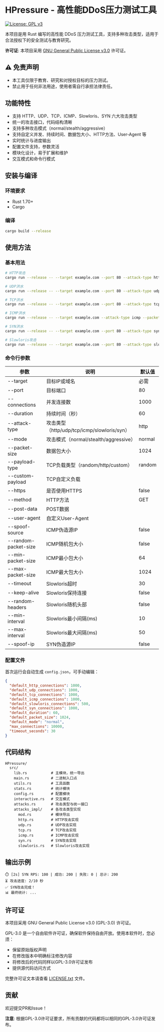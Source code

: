 # HPressure - 高性能DDoS压力测试工具

[![License: GPL v3](https://img.shields.io/badge/License-GPLv3-blue.svg)](https://www.gnu.org/licenses/gpl-3.0)

本项目是用 Rust 编写的高性能 DDoS 压力测试工具，支持多种攻击类型，适用于合法授权下的安全测试与教育研究。

**许可证**: 本项目采用 [GNU General Public License v3.0](LICENSE.txt) 许可证。

## ⚠️ 免责声明
- 本工具仅限于教育、研究和对授权目标的压力测试。
- 禁止用于任何非法用途，使用者需自行承担法律责任。

## 功能特性
- 支持 HTTP、UDP、TCP、ICMP、Slowloris、SYN 六大攻击类型
- 统一的攻击接口，代码结构清晰
- 支持多种攻击模式（normal/stealth/aggressive）
- 支持自定义并发、持续时间、数据包大小、HTTP方法、User-Agent 等
- 实时统计与进度输出
- 配置文件支持，参数灵活
- 模块化设计，易于扩展和维护
- 交互模式和命令行模式

## 安装与编译

### 环境要求
- Rust 1.70+
- Cargo

### 编译
```bash
cargo build --release
```

## 使用方法

### 基本用法
```bash
# HTTP攻击
cargo run --release -- --target example.com --port 80 --attack-type http --connections 1000 --duration 60

# UDP洪水
cargo run --release -- --target example.com --port 80 --attack-type udp --packet-size 2048

# TCP洪水
cargo run --release -- --target example.com --port 80 --attack-type tcp --packet-size 2048 --payload-type random

# ICMP洪水
cargo run --release -- --target example.com --attack-type icmp --packet-size 1024

# SYN洪水
cargo run --release -- --target example.com --port 80 --attack-type syn --packet-size 1024

# Slowloris攻击
cargo run --release -- --target example.com --port 80 --attack-type slowloris
```

### 命令行参数
| 参数 | 说明 | 默认值 |
|------|------|--------|
| --target | 目标IP或域名 | 必需 |
| --port | 目标端口 | 80 |
| --connections | 并发连接数 | 1000 |
| --duration | 持续时间（秒） | 60 |
| --attack-type | 攻击类型（http/udp/tcp/icmp/slowloris/syn） | http |
| --mode | 攻击模式（normal/stealth/aggressive） | normal |
| --packet-size | 数据包大小 | 1024 |
| --payload-type | TCP负载类型（random/http/custom） | random |
| --custom-payload | TCP自定义负载 |  |
| --https | 是否使用HTTPS | false |
| --method | HTTP方法 | GET |
| --post-data | POST数据 |  |
| --user-agent | 自定义User-Agent |  |
| --spoof-source | ICMP伪造源IP | false |
| --random-packet-size | ICMP随机包大小 | false |
| --min-packet-size | ICMP最小包大小 | 64 |
| --max-packet-size | ICMP最大包大小 | 1024 |
| --timeout | Slowloris超时 | 30 |
| --keep-alive | Slowloris保持连接 | false |
| --random-headers | Slowloris随机头部 | false |
| --min-interval | Slowloris最小间隔(ms) | 10 |
| --max-interval | Slowloris最大间隔(ms) | 50 |
| --spoof-ip | SYN伪造源IP | false |

### 配置文件
首次运行会自动生成 `config.json`，可手动编辑：
```json
{
  "default_http_connections": 1000,
  "default_udp_connections": 1000,
  "default_tcp_connections": 1000,
  "default_icmp_connections": 1000,
  "default_slowloris_connections": 500,
  "default_syn_connections": 1000,
  "default_duration": 60,
  "default_packet_size": 1024,
  "default_mode": "normal",
  "max_connections": 10000,
  "timeout_seconds": 30
}
```

## 代码结构
```
HPressure/
  src/
    lib.rs           # 主模块，统一导出
    main.rs          # 二进制入口点
    utils.rs         # 工具函数
    stats.rs         # 统计模块
    config.rs        # 配置模块
    interactive.rs   # 交互模式
    attacks.rs       # 攻击类型与统一接口
    attacks_impl/    # 各攻击类型实现
      mod.rs         # 模块导出
      http.rs        # HTTP攻击实现
      udp.rs         # UDP攻击实现
      tcp.rs         # TCP攻击实现
      icmp.rs        # ICMP攻击实现
      syn.rs         # SYN攻击实现
      slowloris.rs   # Slowloris攻击实现
```

## 输出示例
```
⏱️ [2s] SYN RPS: 100 | 成功: 200 | 失败: 0 | 总计: 200
⏳ 攻击进度: 2/10 秒
✅ SYN攻击完成！
📊 最终统计: ...
```

## 许可证
本项目采用 GNU General Public License v3.0 (GPL-3.0) 许可证。

GPL-3.0 是一个自由软件许可证，确保软件保持自由开放。使用本软件时，您必须：
- 保留原始版权声明
- 在修改版本中明确标注修改内容
- 将修改后的代码同样以GPL-3.0许可证发布
- 提供源代码访问方式

完整许可证文本请查看 [LICENSE.txt](LICENSE.txt) 文件。

## 贡献
欢迎提交PR和Issue！

**注意**: 根据GPL-3.0许可证要求，所有贡献的代码都将以相同的GPL-3.0许可证发布。 